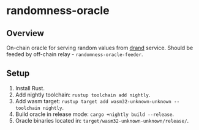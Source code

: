 # randomness-oracle

## Overview
On-chain oracle for serving random values from [drand](https://drand.love/) service. Should be feeded by off-chain relay - `randomness-oracle-feeder`.

## Setup
1. Install Rust.
2. Add nightly toolchain: `rustup toolchain add nightly`.
3. Add wasm target: `rustup target add wasm32-unknown-unknown --toolchain nightly`.
4. Build oracle in release mode: `cargo +nightly build --release`.
5. Oracle binaries located in: `target/wasm32-unknown-unknown/release/`.